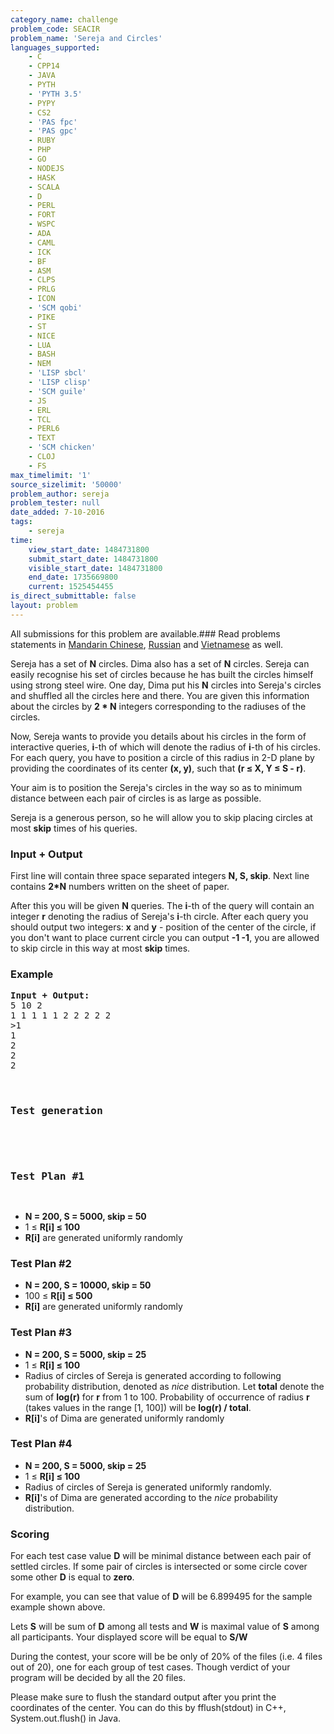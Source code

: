 ```yaml
---
category_name: challenge
problem_code: SEACIR
problem_name: 'Sereja and Circles'
languages_supported:
    - C
    - CPP14
    - JAVA
    - PYTH
    - 'PYTH 3.5'
    - PYPY
    - CS2
    - 'PAS fpc'
    - 'PAS gpc'
    - RUBY
    - PHP
    - GO
    - NODEJS
    - HASK
    - SCALA
    - D
    - PERL
    - FORT
    - WSPC
    - ADA
    - CAML
    - ICK
    - BF
    - ASM
    - CLPS
    - PRLG
    - ICON
    - 'SCM qobi'
    - PIKE
    - ST
    - NICE
    - LUA
    - BASH
    - NEM
    - 'LISP sbcl'
    - 'LISP clisp'
    - 'SCM guile'
    - JS
    - ERL
    - TCL
    - PERL6
    - TEXT
    - 'SCM chicken'
    - CLOJ
    - FS
max_timelimit: '1'
source_sizelimit: '50000'
problem_author: sereja
problem_tester: null
date_added: 7-10-2016
tags:
    - sereja
time:
    view_start_date: 1484731800
    submit_start_date: 1484731800
    visible_start_date: 1484731800
    end_date: 1735669800
    current: 1525454455
is_direct_submittable: false
layout: problem
---
```

All submissions for this problem are available.###  Read problems statements in [Mandarin Chinese](http://www.codechef.com/download/translated/JAN17/mandarin/SEACIR.pdf), [Russian](http://www.codechef.com/download/translated/JAN17/russian/SEACIR.pdf) and [Vietnamese](http://www.codechef.com/download/translated/JAN17/vietnamese/SEACIR.pdf) as well.

Sereja has a set of **N** circles. Dima also has a set of **N** circles. Sereja can easily recognise his set of circles because he has built the circles himself using strong steel wire. One day, Dima put his **N** circles into Sereja's circles and shuffled all the circles here and there. You are given this information about the circles by **2 \* N** integers corresponding to the radiuses of the circles.

Now, Sereja wants to provide you details about his circles in the form of interactive queries, **i**-th of which will denote the radius of **i**-th of his circles. For each query, you have to position a circle of this radius in 2-D plane by providing the coordinates of its center **(x, y)**, such that **(r ≤ X, Y ≤ S - r)**.

Your aim is to position the Sereja's circles in the way so as to minimum distance between each pair of circles is as large as possible.

Sereja is a generous person, so he will allow you to skip placing circles at most **skip** times of his queries.

### Input + Output

First line will contain three space separated integers **N, S, skip**. Next line contains **2\*N** numbers written on the sheet of paper.

After this you will be given **N** queries. The **i**-th of the query will contain an integer **r** denoting the radius of Sereja's **i**-th circle. After each query you should output two integers: **x** and **y** - position of the center of the circle, if you don't want to place current circle you can output **-1 -1**, you are allowed to skip circle in this way at most **skip** times.

### Example

<pre><b>Input + Output:</b>
5 10 2
1 1 1 1 1 2 2 2 2 2
>1
1
2
2
2


<h3>Test generation</h3>
<p>
</p><h3>Test Plan #1</h3>
</pre>
- **N = 200, S = 5000, skip = 50**
- 1 ≤ **R\[i\] ≤ 100**
- **R\[i\]** are generated uniformly randomly

### Test Plan #2

- **N = 200, S = 10000, skip = 50**
- 100 ≤ **R\[i\] ≤ 500**
- **R\[i\]** are generated uniformly randomly

### Test Plan #3

- **N = 200, S = 5000, skip = 25**
- 1 ≤ **R\[i\] ≤ 100**
- Radius of circles of Sereja is generated according to following probability distribution, denoted as *nice* distribution. Let **total** denote the sum of **log(r)** for **r** from 1 to 100. Probability of occurrence of radius **r** (takes values in the range \[1, 100\]) will be **log(r) / total**.
- **R\[i\]**'s of Dima are generated uniformly randomly

### Test Plan #4

- **N = 200, S = 5000, skip = 25**
- 1 ≤ **R\[i\] ≤ 100**
- Radius of circles of Sereja is generated uniformly randomly.
- **R\[i\]**'s of Dima are generated according to the *nice* probability distribution.

### Scoring

For each test case value **D** will be minimal distance between each pair of settled circles. If some pair of circles is intersected or some circle cover some other **D** is equal to **zero**.

For example, you can see that value of **D** will be 6.899495 for the sample example shown above.

Lets **S** will be sum of **D** among all tests and **W** is maximal value of **S** among all participants. Your displayed score will be equal to **S/W**

During the contest, your score will be be only of 20% of the files (i.e. 4 files out of 20), one for each group of test cases. Though verdict of your program will be decided by all the 20 files.

Please make sure to flush the standard output after you print the coordinates of the center. You can do this by fflush(stdout) in C++, System.out.flush() in Java.
